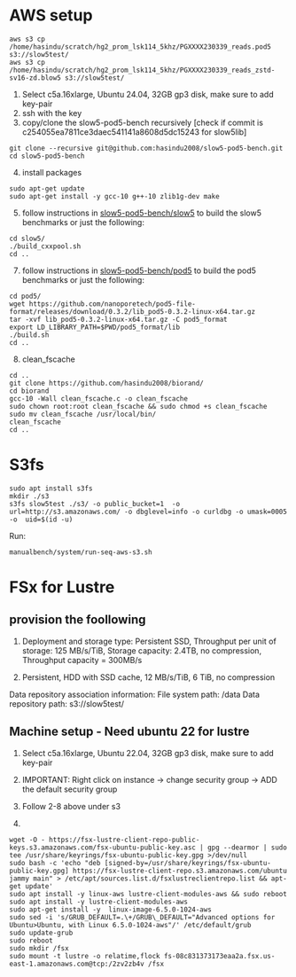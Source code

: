 # AWS setup

```
aws s3 cp /home/hasindu/scratch/hg2_prom_lsk114_5khz/PGXXXX230339_reads.pod5 s3://slow5test/
aws s3 cp /home/hasindu/scratch/hg2_prom_lsk114_5khz/PGXXXX230339_reads_zstd-sv16-zd.blow5 s3://slow5test/
```

1. Select c5a.16xlarge, Ubuntu 24.04, 32GB gp3 disk, make sure to add key-pair
2. ssh with the key
3. copy/clone the slow5-pod5-bench recursively [check if commit is c254055ea7811ce3daec541141a8608d5dc15243 for slow5lib]

```
git clone --recursive git@github.com:hasindu2008/slow5-pod5-bench.git
cd slow5-pod5-bench
```

4. install packages
```
sudo apt-get update
sudo apt-get install -y gcc-10 g++-10 zlib1g-dev make
```

5. follow instructions in [slow5-pod5-bench/slow5](../slow5) to build the slow5 benchmarks or just the following:

```
cd slow5/
./build_cxxpool.sh
cd ..
```

7. follow instructions in [slow5-pod5-bench/pod5](../pod5) to build the pod5 benchmarks  or just the following:
```
cd pod5/
wget https://github.com/nanoporetech/pod5-file-format/releases/download/0.3.2/lib_pod5-0.3.2-linux-x64.tar.gz
tar -xvf lib_pod5-0.3.2-linux-x64.tar.gz -C pod5_format
export LD_LIBRARY_PATH=$PWD/pod5_format/lib
./build.sh
cd ..
```

8. clean_fscache
```
cd ..
git clone https://github.com/hasindu2008/biorand/
cd biorand
gcc-10 -Wall clean_fscache.c -o clean_fscache
sudo chown root:root clean_fscache && sudo chmod +s clean_fscache
sudo mv clean_fscache /usr/local/bin/
clean_fscache
cd ..
```


# S3fs

```
sudo apt install s3fs
mkdir ./s3
s3fs slow5test ./s3/ -o public_bucket=1  -o url=http://s3.amazonaws.com/ -o dbglevel=info -o curldbg -o umask=0005 -o  uid=$(id -u)
```

Run:
```
manualbench/system/run-seq-aws-s3.sh
```

# FSx for Lustre

## provision the foollowing

1. Deployment and storage type: Persistent SSD, Throughput per unit of storage: 125 MB/s/TiB,  Storage capacity: 2.4TB, no compression, Throughput capacity = 300MB/s

2. Persistent, HDD with SSD cache, 12 MB/s/TiB, 6 TiB, no compression

Data repository association information: 
File system path: /data
Data repository path: s3://slow5test/

## Machine setup - Need ubuntu 22 for lustre

1. Select c5a.16xlarge, Ubuntu 22.04, 32GB gp3 disk, make sure to add key-pair
2.  IMPORTANT: Right click on instance -> change security group -> ADD the default security group

3. Follow 2-8 above under s3
   
4. 
```
wget -O - https://fsx-lustre-client-repo-public-keys.s3.amazonaws.com/fsx-ubuntu-public-key.asc | gpg --dearmor | sudo tee /usr/share/keyrings/fsx-ubuntu-public-key.gpg >/dev/null
sudo bash -c 'echo "deb [signed-by=/usr/share/keyrings/fsx-ubuntu-public-key.gpg] https://fsx-lustre-client-repo.s3.amazonaws.com/ubuntu jammy main" > /etc/apt/sources.list.d/fsxlustreclientrepo.list && apt-get update'
sudo apt install -y linux-aws lustre-client-modules-aws && sudo reboot
sudo apt install -y lustre-client-modules-aws
sudo apt-get install -y  linux-image-6.5.0-1024-aws
sudo sed -i 's/GRUB_DEFAULT=.\+/GRUB\_DEFAULT="Advanced options for Ubuntu>Ubuntu, with Linux 6.5.0-1024-aws"/' /etc/default/grub
sudo update-grub
sudo reboot
sudo mkdir /fsx
sudo mount -t lustre -o relatime,flock fs-08c831373173eaa2a.fsx.us-east-1.amazonaws.com@tcp:/2zv2zb4v /fsx
```

